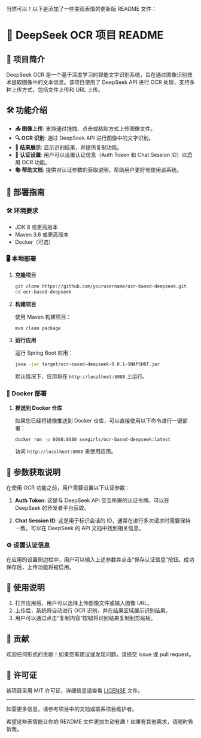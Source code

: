 当然可以！以下是添加了一些美观表情的更新版 README 文件：

# 🌟 DeepSeek OCR 项目 README

## 📖 项目简介

DeepSeek OCR 是一个基于深度学习的智能文字识别系统，旨在通过图像识别技术提取图像中的文本信息。该项目使用了 DeepSeek API 进行 OCR 处理，支持多种上传方式，包括文件上传和 URL 上传。

## 🛠️ 功能介绍

- **📤 图像上传**: 支持通过拖拽、点击或粘贴方式上传图像文件。
- **🔍 OCR 识别**: 通过 DeepSeek API 进行图像中的文字识别。
- **📄 结果展示**: 显示识别结果，并提供复制功能。
- **🔑 认证设置**: 用户可以设置认证信息（Auth Token 和 Chat Session ID）以启用 OCR 功能。
- **📚 帮助文档**: 提供对认证参数的获取说明，帮助用户更好地使用该系统。

## 🚀 部署指南

### 🛠️ 环境要求

- JDK 8 或更高版本
- Maven 3.6 或更高版本
- Docker（可选）

### 🖥️ 本地部署

1. **克隆项目**

   ```bash
   git clone https://github.com/yourusername/ocr-based-deepseek.git
   cd ocr-based-deepseek
   ```

2. **构建项目**

   使用 Maven 构建项目：

   ```bash
   mvn clean package
   ```

3. **运行应用**

   运行 Spring Boot 应用：

   ```bash
   java -jar target/ocr-based-deepseek-0.0.1-SNAPSHOT.jar
   ```

   默认情况下，应用将在 `http://localhost:8088` 上运行。

### 🐳 Docker 部署

1. **推送到 Docker 仓库**

   如果您已经将镜像推送到 Docker 仓库，可以直接使用以下命令进行一键部署：

   ```bash
   docker run -p 8088:8088 sexgirls/ocr-based-deepseek:latest
   ```

   访问 `http://localhost:8088` 来使用应用。

## 🔑 参数获取说明

在使用 OCR 功能之前，用户需要设置以下认证参数：

1. **Auth Token**: 这是与 DeepSeek API 交互所需的认证令牌。可以在 DeepSeek 的开发者平台获取。

2. **Chat Session ID**: 这是用于标识会话的 ID，通常在进行多次请求时需要保持一致。可以在 DeepSeek 的 API 文档中找到相关信息。

### ⚙️ 设置认证信息

在应用的设置侧边栏中，用户可以输入上述参数并点击“保存认证信息”按钮。成功保存后，上传功能将被启用。

## 📝 使用说明

1. 打开应用后，用户可以选择上传图像文件或输入图像 URL。
2. 上传后，系统将自动进行 OCR 识别，并在结果区域展示识别结果。
3. 用户可以通过点击“复制内容”按钮将识别结果复制到剪贴板。

## 🤝 贡献

欢迎任何形式的贡献！如果您有建议或发现问题，请提交 issue 或 pull request。

## 📜 许可证

该项目采用 MIT 许可证，详细信息请查看 [LICENSE](LICENSE) 文件。

---

如需更多信息，请参考项目中的文档或联系项目维护者。

希望这些表情能让你的 README 文件更加生动有趣！如果有其他需求，请随时告诉我。
